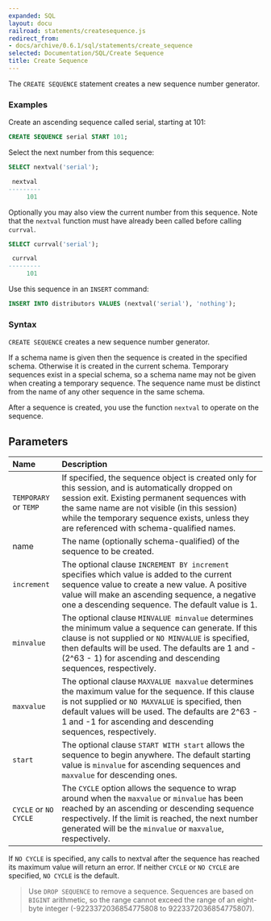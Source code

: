 ```yaml
---
expanded: SQL
layout: docu
railroad: statements/createsequence.js
redirect_from:
- docs/archive/0.6.1/sql/statements/create_sequence
selected: Documentation/SQL/Create Sequence
title: Create Sequence
---
```


The `CREATE SEQUENCE` statement creates a new sequence number generator.

### Examples
Create an ascending sequence called serial, starting at 101:

```sql
CREATE SEQUENCE serial START 101;
```

Select the next number from this sequence:
```sql
SELECT nextval('serial');

 nextval
---------
     101
```

Optionally you may also view the current number from this sequence. 
Note that the `nextval` function must have already been called before calling `currval`.
```sql
SELECT currval('serial');

 currval
---------
     101
```

Use this sequence in an `INSERT` command:

```sql
INSERT INTO distributors VALUES (nextval('serial'), 'nothing');
```

### Syntax
<div id="rrdiagram"></div>

`CREATE SEQUENCE` creates a new sequence number generator.

If a schema name is given then the sequence is created in the specified schema. Otherwise it is created in the current schema. Temporary sequences exist in a special schema, so a schema name may not be given when creating a temporary sequence. The sequence name must be distinct from the name of any other sequence in the same schema.

After a sequence is created, you use the function `nextval` to operate on the sequence.

## Parameters

| Name | Description |
|:---|:---|
| `TEMPORARY` or `TEMP` | If specified, the sequence object is created only for this session, and is automatically dropped on session exit. Existing permanent sequences with the same name are not visible (in this session) while the temporary sequence exists, unless they are referenced with schema-qualified names. |
| name | The name (optionally schema-qualified) of the sequence to be created. |
| `increment` | The optional clause `INCREMENT BY increment` specifies which value is added to the current sequence value to create a new value. A positive value will make an ascending sequence, a negative one a descending sequence. The default value is 1. |
| `minvalue` | The optional clause `MINVALUE minvalue` determines the minimum value a sequence can generate. If this clause is not supplied or `NO MINVALUE` is specified, then defaults will be used. The defaults are 1 and -(2^63 - 1) for ascending and descending sequences, respectively. |
| `maxvalue` | The optional clause `MAXVALUE maxvalue` determines the maximum value for the sequence. If this clause is not supplied or `NO MAXVALUE` is specified, then default values will be used. The defaults are 2^63 - 1 and -1 for ascending and descending sequences, respectively. |
| `start` | The optional clause `START WITH start` allows the sequence to begin anywhere. The default starting value is `minvalue` for ascending sequences and `maxvalue` for descending ones. |
| `CYCLE` or `NO CYCLE` | The `CYCLE` option allows the sequence to wrap around when the `maxvalue` or `minvalue` has been reached by an ascending or descending sequence respectively. If the limit is reached, the next number generated will be the `minvalue` or `maxvalue`, respectively. |

If `NO CYCLE` is specified, any calls to nextval after the sequence has reached its maximum value will return an error. If neither `CYCLE` or `NO CYCLE` are specified, `NO CYCLE` is the default.

> Use `DROP SEQUENCE` to remove a sequence. 
> Sequences are based on `BIGINT` arithmetic, so the range cannot exceed the range of an eight-byte integer (-9223372036854775808 to 9223372036854775807).

<!-- Update the sequence value after a `COPY FROM`:

```sql
BEGIN;
COPY distributors FROM 'input_file';
SELECT setval('serial', max(id)) FROM distributors;
END;
``` -->